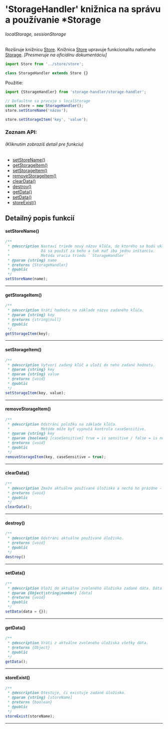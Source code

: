 # 'StorageHandler' knižnica na správu a používanie *Storage
###### localStorage, sessionStorage

Rozširuje knižnicu [Store](../store). 
Knižnica [Store](../store) upravuje funkcionalitu natívneho 
[Storage](https://developer.mozilla.org/en-US/docs/Web/API/Storage). _[Presmeruje na oficiálnu dokumentáciu]_
```javascript
import Store from '../store/store';

class StorageHandler extends Store {}
```

Použitie:
```javascript
import {StorageHandler} from 'storage-handler/storage-handler';
```
```javascript
// Defaultne sa pracuje s localStorage
const store = new StorageHandler();
store.setStoreName('názov');

store.setStorageItem('key', 'value');
```

### Zoznam API:
###### (Kliknutím zobrazíš detail pre funkciu)
- [setStoreName()](#readme-setStoreName)
- [getStorageItem()](#readme-getStorageItem)
- [setStorageItem()](#readme-setStorageItem)
- [removeStorageItem()](#readme-removeStorageItem)
- [clearData()](#readme-clearData)
- [destroy()](#readme-destroy)
- [getData()](#readme-getData)
- [setData()](#readme-setData)
- [storeExist()](#readme-storeExist)
## Detailný popis funkcií


#### setStoreName() <a name="readme-setStoreName"></a>

```javascript
/**
 * @description Nastaví triede nový názov kľúča, do ktorého sa budú ukladať dáta.
 *              Dá sa použiť za behu a tak mať iba jednu inštanciu.
 *              Metóda vracia triedu ``StorageHandler``
 * @param {string} name
 * @returns {StorageHandler}
 * @public
 */
setStoreName(name);
```
---
#### getStorageItem() <a name="readme-getStorageItem"></a>

```javascript
/**
 * @description Vráti hodnotu na základe názvu zadaného kľúča.
 * @param {string} key
 * @returns {string|null}
 * @public
 */
getStorageItem(key);
```
---
#### setStorageItem() <a name="readme-setStorageItem"></a>

```javascript
/**
 * @description Vytvorí zadaný kľúč a uloží do neho zadanú hodnotu.
 * @param {string} key
 * @param {string} value
 * @returns {void}
 * @public
 */
setStorageItem(key, value);
```
---
#### removeStorageItem() <a name="readme-removeStorageItem"></a>

```javascript
/**
 * @description Odstráni položku na základe kľúča.
 *              Metóde môže byť vypnutá kontrola caseSensitive.
 * @param {string} key
 * @param {boolean} [caseSensitive] true = is sensitive / false = is not sensitive
 * @returns {void}
 * @public
 */
removeStorageItem(key, caseSensitive = true);
```
---
#### clearData() <a name="readme-clearData"></a>

```javascript
/**
 * @description Zmaže aktuálne používané úložisko a nechá ho prázdne - null.
 * @returns {void}
 * @public
 */
clearData();
```
---
#### destroy() <a name="readme-destroy"></a>

```javascript
/**
 * @description Odstráni aktuálne používané úložisko.
 * @returns {void}
 * @public
 */
destroy()
```
---
#### setData() <a name="readme-setData"></a>

```javascript
/**
 * @description Uloží do aktuálne zvoleného úložiska zadané dáta. Dáta netreba konvertovať.
 * @param {Object|string|number} [data]
 * @returns {void}
 * @public
 */
setData(data = {});
```
---
#### getData() <a name="readme-getData"></a>

```javascript
/**
 * @description Vráti z aktuálne zvoleného úložiska všetky dáta.
 * @returns {Object}
 * @public
 */
getData();
```
---
#### storeExist() <a name="readme-storeExist"></a>

```javascript
/**
 * @description Otestuje, či existuje zadané úložisko.
 * @param {string} [storeName]
 * @returns {boolean}
 * @public
 */
storeExist(storeName);
```
---